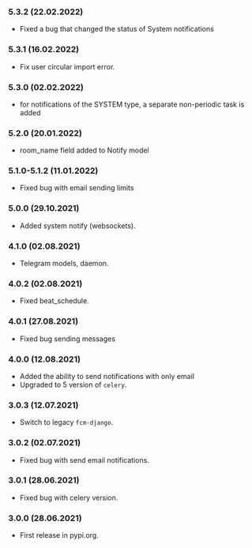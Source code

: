 ### 5.3.2 (22.02.2022)

- Fixed a bug that changed the status of System notifications

### 5.3.1 (16.02.2022)

- Fix user circular import error.

### 5.3.0 (02.02.2022)

- for notifications of the SYSTEM type, a separate non-periodic task is added

### 5.2.0 (20.01.2022)

- room_name field added to Notify model

### 5.1.0-5.1.2 (11.01.2022)

- Fixed bug with email sending limits

### 5.0.0 (29.10.2021)

- Added system notify (websockets).

### 4.1.0 (02.08.2021)

- Telegram models, daemon.

### 4.0.2 (02.08.2021)

- Fixed beat_schedule.

### 4.0.1 (27.08.2021)

- Fixed bug sending messages

### 4.0.0 (12.08.2021)

- Added the ability to send notifications with only email
- Upgraded to 5 version of `celery`.

### 3.0.3 (12.07.2021)

- Switch to legacy `fcm-django`.

### 3.0.2 (02.07.2021)

- Fixed bug with send email notifications.

### 3.0.1 (28.06.2021)

- Fixed bug with celery version.

### 3.0.0 (28.06.2021)

- First release in pypi.org.
